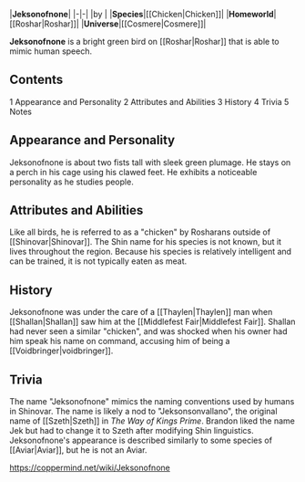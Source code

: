 |**Jeksonofnone**|
|-|-|
|by |
|**Species**|[[Chicken\|Chicken]]|
|**Homeworld**|[[Roshar\|Roshar]]|
|**Universe**|[[Cosmere\|Cosmere]]|

**Jeksonofnone** is a bright green bird on [[Roshar\|Roshar]] that is able to mimic human speech.

## Contents

1 Appearance and Personality
2 Attributes and Abilities
3 History
4 Trivia
5 Notes


## Appearance and Personality
Jeksonofnone is about two fists tall with sleek green plumage. He stays on a perch in his cage using his clawed feet. He exhibits a noticeable personality as he studies people.

## Attributes and Abilities
Like all birds, he is referred to as a "chicken" by Rosharans outside of [[Shinovar\|Shinovar]]. The Shin name for his species is not known, but it lives throughout the region. Because his species is relatively intelligent and can be trained, it is not typically eaten as meat.

## History
Jeksonofnone was under the care of a [[Thaylen\|Thaylen]] man when [[Shallan\|Shallan]] saw him at the [[Middlefest Fair\|Middlefest Fair]]. Shallan had never seen a similar "chicken", and was shocked when his owner had him speak his name on command, accusing him of being a [[Voidbringer\|voidbringer]].

## Trivia
The name "Jeksonofnone" mimics the naming conventions used by humans in Shinovar. The name is likely a nod to "Jeksonsonvallano", the original name of [[Szeth\|Szeth]] in *The Way of Kings Prime*. Brandon liked the name Jek but had to change it to Szeth after modifying Shin linguistics.
Jeksonofnone's appearance is described similarly to some species of [[Aviar\|Aviar]], but he is not an Aviar.


https://coppermind.net/wiki/Jeksonofnone